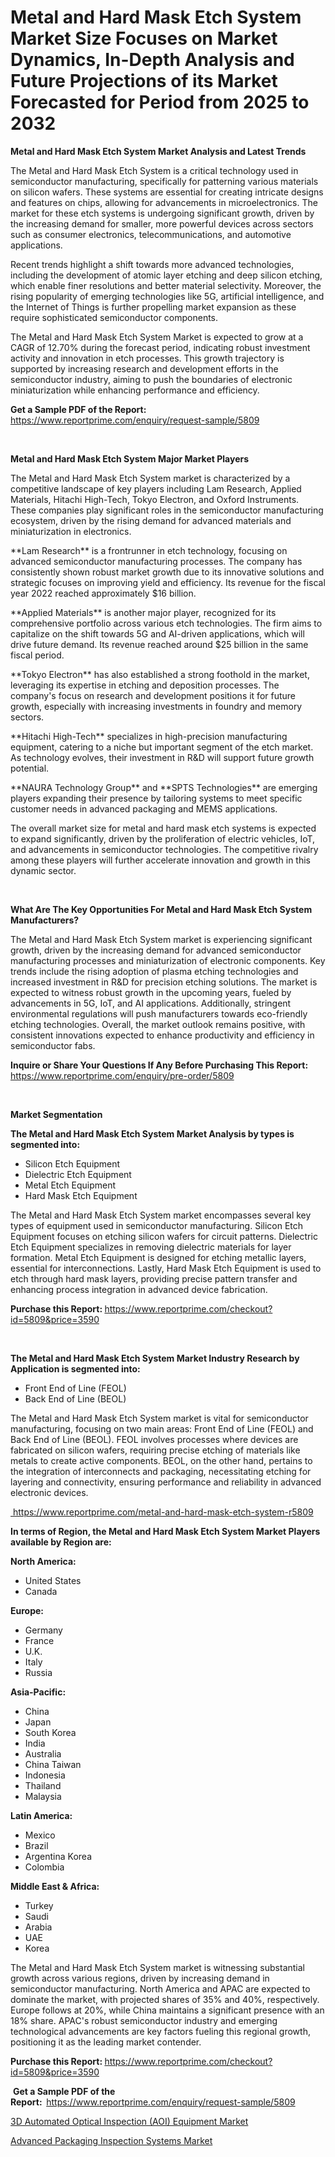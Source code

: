 <p><h1>Metal and Hard Mask Etch System Market Size Focuses on Market Dynamics, In-Depth Analysis and Future Projections of its Market Forecasted for Period from 2025 to 2032</h1></p><p><strong>Metal and Hard Mask Etch System Market Analysis and Latest Trends</strong></p>
<p><p>The Metal and Hard Mask Etch System is a critical technology used in semiconductor manufacturing, specifically for patterning various materials on silicon wafers. These systems are essential for creating intricate designs and features on chips, allowing for advancements in microelectronics. The market for these etch systems is undergoing significant growth, driven by the increasing demand for smaller, more powerful devices across sectors such as consumer electronics, telecommunications, and automotive applications.</p><p>Recent trends highlight a shift towards more advanced technologies, including the development of atomic layer etching and deep silicon etching, which enable finer resolutions and better material selectivity. Moreover, the rising popularity of emerging technologies like 5G, artificial intelligence, and the Internet of Things is further propelling market expansion as these require sophisticated semiconductor components.</p><p>The Metal and Hard Mask Etch System Market is expected to grow at a CAGR of 12.70% during the forecast period, indicating robust investment activity and innovation in etch processes. This growth trajectory is supported by increasing research and development efforts in the semiconductor industry, aiming to push the boundaries of electronic miniaturization while enhancing performance and efficiency.</p></p>
<p><strong>Get a Sample PDF of the Report:&nbsp;</strong> <a href="https://www.reportprime.com/enquiry/request-sample/5809?utm_campaign=1891&utm_medium=2&utm_source=Github&utm_content=ia&utm_term=19032025&utm_id=metal-and-hard-mask-etch-system">https://www.reportprime.com/enquiry/request-sample/5809</a></p>
<p>&nbsp;</p>
<p><strong>Metal and Hard Mask Etch System Major Market Players</strong></p>
<p><p>The Metal and Hard Mask Etch System market is characterized by a competitive landscape of key players including Lam Research, Applied Materials, Hitachi High-Tech, Tokyo Electron, and Oxford Instruments. These companies play significant roles in the semiconductor manufacturing ecosystem, driven by the rising demand for advanced materials and miniaturization in electronics.</p><p>**Lam Research** is a frontrunner in etch technology, focusing on advanced semiconductor manufacturing processes. The company has consistently shown robust market growth due to its innovative solutions and strategic focuses on improving yield and efficiency. Its revenue for the fiscal year 2022 reached approximately $16 billion.</p><p>**Applied Materials** is another major player, recognized for its comprehensive portfolio across various etch technologies. The firm aims to capitalize on the shift towards 5G and AI-driven applications, which will drive future demand. Its revenue reached around $25 billion in the same fiscal period.</p><p>**Tokyo Electron** has also established a strong foothold in the market, leveraging its expertise in etching and deposition processes. The company's focus on research and development positions it for future growth, especially with increasing investments in foundry and memory sectors.</p><p>**Hitachi High-Tech** specializes in high-precision manufacturing equipment, catering to a niche but important segment of the etch market. As technology evolves, their investment in R&D will support future growth potential.</p><p>**NAURA Technology Group** and **SPTS Technologies** are emerging players expanding their presence by tailoring systems to meet specific customer needs in advanced packaging and MEMS applications.</p><p>The overall market size for metal and hard mask etch systems is expected to expand significantly, driven by the proliferation of electric vehicles, IoT, and advancements in semiconductor technologies. The competitive rivalry among these players will further accelerate innovation and growth in this dynamic sector.</p></p>
<p>&nbsp;</p>
<p><strong>What Are The Key Opportunities For Metal and Hard Mask Etch System Manufacturers?</strong></p>
<p><p>The Metal and Hard Mask Etch System market is experiencing significant growth, driven by the increasing demand for advanced semiconductor manufacturing processes and miniaturization of electronic components. Key trends include the rising adoption of plasma etching technologies and increased investment in R&D for precision etching solutions. The market is expected to witness robust growth in the upcoming years, fueled by advancements in 5G, IoT, and AI applications. Additionally, stringent environmental regulations will push manufacturers towards eco-friendly etching technologies. Overall, the market outlook remains positive, with consistent innovations expected to enhance productivity and efficiency in semiconductor fabs.</p></p>
<p><strong>Inquire or Share Your Questions If Any Before Purchasing This Report:</strong> <a href="https://www.reportprime.com/enquiry/pre-order/5809?utm_campaign=1891&utm_medium=2&utm_source=Github&utm_content=ia&utm_term=19032025&utm_id=metal-and-hard-mask-etch-system">https://www.reportprime.com/enquiry/pre-order/5809</a></p>
<p>&nbsp;</p>
<p><strong>Market Segmentation</strong></p>
<p><strong>The Metal and Hard Mask Etch System Market Analysis by types is segmented into:</strong></p>
<p><ul><li>Silicon Etch Equipment</li><li>Dielectric Etch Equipment</li><li>Metal Etch Equipment</li><li>Hard Mask Etch Equipment</li></ul></p>
<p><p>The Metal and Hard Mask Etch System market encompasses several key types of equipment used in semiconductor manufacturing. Silicon Etch Equipment focuses on etching silicon wafers for circuit patterns. Dielectric Etch Equipment specializes in removing dielectric materials for layer formation. Metal Etch Equipment is designed for etching metallic layers, essential for interconnections. Lastly, Hard Mask Etch Equipment is used to etch through hard mask layers, providing precise pattern transfer and enhancing process integration in advanced device fabrication.</p></p>
<p><strong>Purchase this Report:&nbsp;</strong><a href="https://www.reportprime.com/checkout?id=5809&price=3590&utm_campaign=1891&utm_medium=2&utm_source=Github&utm_content=ia&utm_term=19032025&utm_id=metal-and-hard-mask-etch-system">https://www.reportprime.com/checkout?id=5809&price=3590</a></p>
<p>&nbsp;</p>
<p><strong>The Metal and Hard Mask Etch System Market Industry Research by Application is segmented into:</strong></p>
<p><ul><li>Front End of Line (FEOL)</li><li>Back End of Line (BEOL)</li></ul></p>
<p><p>The Metal and Hard Mask Etch System market is vital for semiconductor manufacturing, focusing on two main areas: Front End of Line (FEOL) and Back End of Line (BEOL). FEOL involves processes where devices are fabricated on silicon wafers, requiring precise etching of materials like metals to create active components. BEOL, on the other hand, pertains to the integration of interconnects and packaging, necessitating etching for layering and connectivity, ensuring performance and reliability in advanced electronic devices.</p></p>
<p><a href="https://www.reportprime.com/metal-and-hard-mask-etch-system-r5809?utm_campaign=1891&utm_medium=2&utm_source=Github&utm_content=ia&utm_term=19032025&utm_id=metal-and-hard-mask-etch-system">&nbsp;https://www.reportprime.com/metal-and-hard-mask-etch-system-r5809</a></p>
<p><strong>In terms of Region, the Metal and Hard Mask Etch System Market Players available by Region are:</strong></p>
<p>
    <p> <strong> North America: </strong>
        <ul>
            <li>United States</li>
            <li>Canada</li>
        </ul>
        </p> 
    <p> <strong> Europe: </strong>
        <ul>
            <li>Germany</li>
            <li>France</li>
            <li>U.K.</li>
            <li>Italy</li>
            <li>Russia</li>
        </ul>
        </p> 
    <p> <strong> Asia-Pacific: </strong>
        <ul>
            <li>China</li>
            <li>Japan</li>
            <li>South Korea</li>
            <li>India</li>
            <li>Australia</li>
            <li>China Taiwan</li>
            <li>Indonesia</li>
            <li>Thailand</li>
            <li>Malaysia</li>
        </ul>
        </p> 
    <p> <strong> Latin America: </strong>
        <ul>
            <li>Mexico</li>
            <li>Brazil</li>
            <li>Argentina Korea</li>
            <li>Colombia</li>
        </ul>
        </p> 
    <p> <strong> Middle East & Africa: </strong>
        <ul>
            <li>Turkey</li>
            <li>Saudi</li>
            <li>Arabia</li>
            <li>UAE</li>
            <li>Korea</li>
        </ul>
    </p>
    </p>
<p><p>The Metal and Hard Mask Etch System market is witnessing substantial growth across various regions, driven by increasing demand in semiconductor manufacturing. North America and APAC are expected to dominate the market, with projected shares of 35% and 40%, respectively. Europe follows at 20%, while China maintains a significant presence with an 18% share. APAC's robust semiconductor industry and emerging technological advancements are key factors fueling this regional growth, positioning it as the leading market contender.</p></p>
<p><strong>Purchase this Report: </strong><a href="https://www.reportprime.com/checkout?id=5809&price=3590&utm_campaign=1891&utm_medium=2&utm_source=Github&utm_content=ia&utm_term=19032025&utm_id=metal-and-hard-mask-etch-system">https://www.reportprime.com/checkout?id=5809&price=3590</a></p>
<p>&nbsp;<strong>Get a Sample PDF of the Report:&nbsp;&nbsp;</strong><a href="https://www.reportprime.com/enquiry/request-sample/5809?utm_campaign=1891&utm_medium=2&utm_source=Github&utm_content=ia&utm_term=19032025&utm_id=metal-and-hard-mask-etch-system">https://www.reportprime.com/enquiry/request-sample/5809</a></p>
<p><strong></strong></p>
<p><p><a href="https://github.com/RickHolmes3/Market-Research-Report-List-7/blob/main/3d-automated-optical-inspection-aoi-equipment-market.md?utm_campaign=1891&utm_medium=2&utm_source=Github&utm_content=ia&utm_term=19032025&utm_id=metal-and-hard-mask-etch-system">3D Automated Optical Inspection (AOI) Equipment Market</a></p><p><a href="https://github.com/Krish2023na/Market-Research-Report-List-7/blob/main/advanced-packaging-inspection-systems-market.md?utm_campaign=1891&utm_medium=2&utm_source=Github&utm_content=ia&utm_term=19032025&utm_id=metal-and-hard-mask-etch-system">Advanced Packaging Inspection Systems Market</a></p></p>